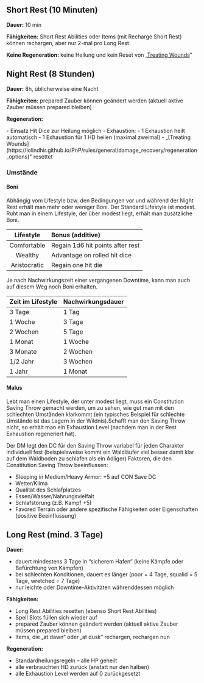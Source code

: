 
## Short Rest (10 Minuten)

**Dauer:** 10 min

**Fähigkeiten:** Short Rest Abilities oder Items (mit Recharge Short Rest) können rechargen, aber nur 2-mal pro Long Rest

**Keine Regeneration:** keine Heilung und kein Reset von „[Treating Wounds](https://lolindhir.github.io/PnP/rules/general/damage_recovery/regeneration_options)“




## Night Rest (8 Stunden)

**Dauer:** 8h, üblicherweise eine Nacht

**Fähigkeiten:** prepared Zauber können geändert werden (aktuell aktive Zauber müssen prepared bleiben)

**Regeneration:**
<div class="listNoGap"></div>
- Einsatz Hit Dice zur Heilung möglich
- Exhaustion:
    - 1 Exhaustion heilt automatisch
    - 1 Exhaustion für 1 HD heilen (maximal zweimal)
- „[Treating Wounds](https://lolindhir.github.io/PnP/rules/general/damage_recovery/regeneration_options)" resettet



### Umstände

#### Boni
Abhängig vom Lifestyle bzw. den Bedingungen vor und während der Night Rest erhält man mehr oder weniger Boni. Der Standard Lifestyle ist modest. Ruht man in einem Lifestyle, der über modest liegt, erhält man zusätzliche Boni.

|  Lifestyle   | Bonus (additive)                 |
| :----------: | :------------------------------- |
| Comfortable  | Regain 1d6 hit points after rest |
|   Wealthy    | Advantage on rolled hit dice     |
| Aristocratic | Regain one hit die               |

Je nach Nachwirkungszeit einer vergangenen Downtime, kann man auch auf diesem Weg noch Boni erhalten.

| Zeit im Lifestyle | Nachwirkungsdauer |
| :---------------- | :---------------- |
| 3 Tage            | 1 Tag             |
| 1 Woche           | 3 Tage            |
| 2 Wochen          | 5 Tage            |
| 1 Monat           | 1 Woche           |
| 3 Monate          | 2 Wochen          |
| 1/2 Jahr          | 3 Wochen          |
| 1 Jahr            | 1 Monat           |


#### Malus

Lebt man einen Lifestyle, der unter modest liegt, muss ein Constitution Saving Throw gemacht werden, um zu sehen, wie gut man mit den schlechten Umständen klarkommt (ein typisches Beispiel für schlechte Umstände ist das Lagern in der Wildnis).Schafft man den Saving Throw nicht, so erhält man ein Exhaustion Level (nachdem man in der Rest Exhaustion regeneriert hat).

Der DM legt den DC für den Saving Throw variabel für jeden Charakter individuell fest (beispielsweise kommt ein Waldläufer viel besser damit klar auf dem Waldboden zu schlafen als ein Adliger)
Faktoren, die den Constitution Saving Throw beeinflussen:
<div class="listNoGap"></div>

- Sleeping in Medium/Heavy Armor: +5 auf CON Save DC
- Wetter/Klima
- Qualität des Schlafplatzes
- Essen/Wasser/Nahrungsvielfalt
- Schlafstörung (z.B. Kampf +5)
- Favored Terrain oder andere spezifische Fähigkeiten oder Eigenschaften (positive Beeinflussung)



## Long Rest (mind. 3 Tage)

**Dauer:**
<div class="listNoGap"></div>

- dauert mindestens 3 Tage in “sicherem Hafen“ (keine Kämpfe oder Befürchtung von Kämpfen)
- bei schlechten Konditionen, dauert es länger (poor = 4 Tage, squalid = 5 Tage, wretched = 7 Tage)
- nur leichte oder Downtime-Aktivitäten währenddessen möglich

**Fähigkeiten:**
<div class="listNoGap"></div>

- Long Rest Abilities resetten (ebenso Short Rest Abilities)
- Spell Slots füllen sich wieder auf
- prepared Zauber können geändert werden (aktuell aktive Zauber müssen prepared bleiben)
- Items, die „at dawn“ oder „at dusk“ rechargen, rechargen nun

**Regeneration:**
<div class="listNoGap"></div>

- Standardheilungsregeln – alle HP geheilt
- alle verbrauchten HD zurück (anstatt nur den halben)
- alle Exhaustion Level werden auf 0 zurückgesetzt



